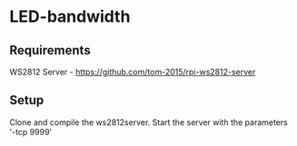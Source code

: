 # LED-bandwidth
## Requirements
WS2812 Server - https://github.com/tom-2015/rpi-ws2812-server

## Setup
Clone and compile the ws2812server.
Start the server with the parameters '-tcp 9999'